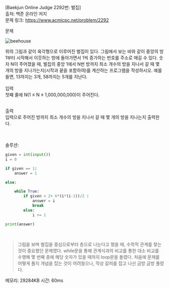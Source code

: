 [Baekjun Online Judge 2292번: 벌집] </br>
출처: 백준 온라인 저지</br>
문제 링크: <https://www.acmicpc.net/problem/2292> </br>



문제 </br>

![beehouse](https://onlinejudgeimages.s3-ap-northeast-1.amazonaws.com/upload/201009/3(2).png)

위의 그림과 같이 육각형으로 이루어진 벌집이 있다. 그림에서 보는 바와 같이 중앙의 방 1부터 시작해서 이웃하는 방에 돌아가면서 1씩 증가하는 번호를 주소로 매길 수 있다. 숫자 N이 주어졌을 때, 벌집의 중앙 1에서 N번 방까지 최소 개수의 방을 지나서 갈 때 몇 개의 방을 지나가는지(시작과 끝을 포함하여)를 계산하는 프로그램을 작성하시오. 예를 들면, 13까지는 3개, 58까지는 5개를 지난다. </br>
</br>
입력</br>
첫째 줄에 N(1 ≤ N ≤ 1,000,000,000)이 주어진다. </br>

</br>출력</br>
입력으로 주어진 방까지 최소 개수의 방을 지나서 갈 때 몇 개의 방을 지나는지 출력한다.</br>

</br>
</br>
솔루션:</br>

```python
given = int(input())
i = 0

if given == 1:
    answer = 1

else:

    while True:
        if given < 2+ 6*(i*(i-1))/2 :
            answer = i
            break
        else:
            i += 1

print(answer)
```
</br> 

> 그림을 보며 벌집을 중심으로부터 층으로 나눈다고 했을 때, 수학적 관계를 찾는 것이 중요했던 문제였다. while문을 통해 관계식과의 비교를 통한 대소 비교를 수행해
  몇 번째 층에 해당 숫자가 있을 때까지 loop문을 돌렸다. 처음에 문제를 어떻게 풀지 개념을 잡는 것이 어려웠으나, 막상 갈피를 잡고 나선 금방 금방 풀렸다. 


메모리: 29284KB
시간: 60ms
